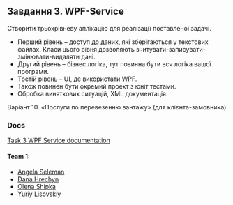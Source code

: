 ## Завдання 3. WPF-Service
Створити трьохрівневу аплікацію для реалізації поставленої задачі.
 * Перший рівень – доступ до даних, які зберігаються у текстових файлах. Класи цього рівня дозволяють зчитувати-записувати-змінювати-видаляти дані.
 * Другий рівень – бізнес логіка, тут повинна бути вся логіка вашої програми.
 * Третій рівень – UI, де використати WPF.
 * Також повинен бути окремий проект з юніт тестами.
 * Обробка виняткових ситуацій, XML документація.
 
Варіант 10.  «Послуги по перевезенню вантажу» (для клієнта-замовника)

### Docs
[Task 3 WPF Service documentation](https://university-courses.github.io/PofCIS-Term4/task3-wpf-service/index.html)

#### Team 1:
* [Angela Seleman](https://github.com/selemanka)
* [Dana Hrechyn](https://github.com/danahrechyn123)
* [Olena Shipka](https://github.com/oshipka)
* [Yuriy Lisovskiy](https://github.com/YuriyLisovskiy)

